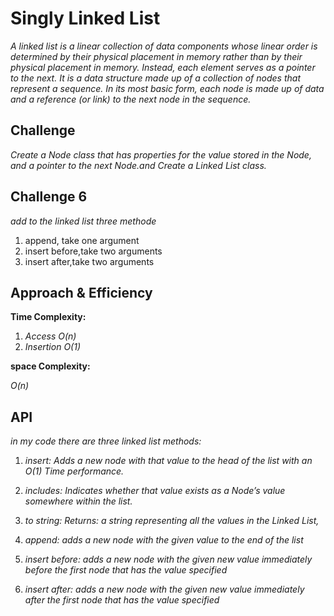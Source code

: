 # Singly Linked List

*A linked list is a linear collection of data components whose linear order is determined by their physical placement in memory rather than by their physical placement in memory. Instead, each element serves as a pointer to the next. It is a data structure made up of a collection of nodes that represent a sequence. In its most basic form, each node is made up of data and a reference (or link) to the next node in the sequence.*

## Challenge
*Create a Node class that has properties for the value stored in the Node, and a pointer to the next Node.and Create a Linked List class.*

## Challenge 6 

*add to the linked list three methode*
1. append, take one argument
2. insert before,take two arguments
3. insert after,take two arguments

## Approach & Efficiency

**Time Complexity:** 

1. *Access O(n)*
2. *Insertion O(1)*

**space Complexity:** 

*O(n)*

## API
 *in my code there are three linked list methods:*

 1. *insert: Adds a new node with that value to the head of the list with an O(1) Time performance.*
 2. *includes: Indicates whether that value exists as a Node’s value somewhere within the list.*

 3. *to string: Returns: a string representing all the values in the Linked List,*

 4. *append: adds a new node with the given value to the end of the list*

 5. *insert before: adds a new node with the given new value immediately before the first node that has the value specified*

 6. *insert after: adds a new node with the given new value immediately after the first node that has the value specified*
